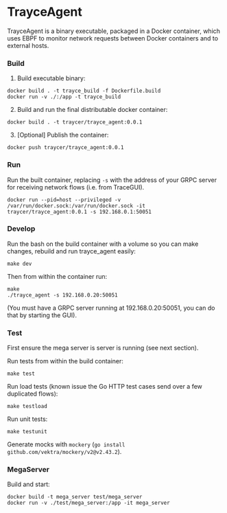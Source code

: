 # TrayceAgent

TrayceAgent is a binary executable, packaged in a Docker container, which uses EBPF to monitor network requests between Docker containers and to external hosts.

### Build
1. Build executable binary:
```
docker build . -t trayce_build -f Dockerfile.build
docker run -v ./:/app -t trayce_build
```
2. Build and run the final distributable docker container:
```
docker build . -t traycer/trayce_agent:0.0.1
```
3. [Optional] Publish the container:
```
docker push traycer/trayce_agent:0.0.1
```

### Run
Run the built container, replacing `-s` with the address of your GRPC server for receiving network flows (i.e. from TraceGUI).
```
docker run --pid=host --privileged -v /var/run/docker.sock:/var/run/docker.sock -it traycer/trayce_agent:0.0.1 -s 192.168.0.1:50051
```

### Develop
Run the bash on the build container with a volume so you can make changes, rebuild and run trayce_agent easily:
```
make dev
```
Then from within the container run:
```
make
./trayce_agent -s 192.168.0.20:50051
```
(You must have a GRPC server running at 192.168.0.20:50051, you can do that by starting the GUI).

### Test
First ensure the mega server is server is running (see next section).

Run tests from within the build container:
```
make test
```

Run load tests (known issue the Go HTTP test cases send over a few duplicated flows):
```
make testload
```

Run unit tests:
```
make testunit
```

Generate mocks with `mockery` (`go install github.com/vektra/mockery/v2@v2.43.2`).

### MegaServer

Build and start:
```
docker build -t mega_server test/mega_server
docker run -v ./test/mega_server:/app -it mega_server
```
